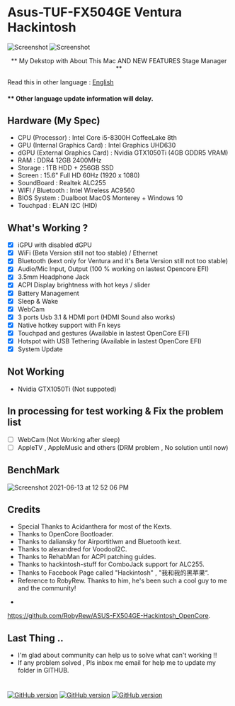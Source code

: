 # Asus-TUF-FX504GE Ventura Hackintosh
![Screenshot](https://github.com/wilsomwong/Asus-TUF-FX504GE-Hackintosh/blob/main/MacOS%20Ventura/README/Pictures/Screenshot%202022-11-04%20at%209.47.32%20PM.png)
![Screenshot](https://github.com/wilsomwong/Asus-TUF-FX504GE-Hackintosh/blob/main/MacOS%20Ventura/README/Pictures/Screenshot%202022-11-04%20at%209.51.19%20PM.png)
<p align="center">
  ** My Dekstop with About This Mac AND NEW FEATURES Stage Manager **
</p>

Read this in other language : [English](README.md) 
#### ** Other language update information will delay.

## Hardware (My Spec)
- CPU (Processor) : Intel Core i5-8300H CoffeeLake 8th
- GPU (Internal Graphics Card) : Intel Graphics UHD630
- dGPU (External Graphics Card) : Nvidia GTX1050Ti (4GB GDDR5 VRAM)
- RAM : DDR4 12GB 2400MHz
- Storage : 1TB HDD + 256GB SSD
- Screen : 15.6" Full HD 60Hz (1920 x 1080) 
- SoundBoard : Realtek ALC255
- WIFI / Bluetooth : Intel Wireless AC9560
- BIOS System : Dualboot MacOS Monterey + Windows 10
- Touchpad : ELAN I2C (HID)

## What's Working ?
- [x] iGPU with disabled dGPU
- [x] WiFi (Beta Version still not too stable) / Ethernet 
- [x] Bluetooth (kext only for Ventura and it's Beta Version still not too stable)
- [x] Audio/Mic Input, Output (100 % working on lastest Opencore EFI)
- [x] 3.5mm Headphone Jack 
- [x] ACPI Display brightness with hot keys / slider
- [x] Battery Management
- [x] Sleep & Wake 
- [x] WebCam 
- [x] 3 ports Usb 3.1 & HDMI port (HDMI Sound also works)
- [x] Native hotkey support with Fn keys
- [x] Touchpad and gestures (Available in lastest OpenCore EFI) 
- [x] Hotspot with USB Tethering (Available in lastest OpenCore EFI) 
- [x] System Update 

## Not Working
- Nvidia GTX1050Ti (Not suppoted)

## In processing for test working & Fix the problem list 
- [ ] WebCam (Not Working after sleep)
- [ ] AppleTV , AppleMusic and others (DRM problem , No solution until now)

## BenchMark
![Screenshot 2021-06-13 at 12 52 06 PM](https://user-images.githubusercontent.com/85815874/121795848-0f843900-cc47-11eb-8b66-eff358a82c7d.png)

## Credits
- Special Thanks to Acidanthera for most of the Kexts.
- Thanks to OpenCore Bootloader.
- Thanks to daliansky for Airportitlwm and Bluetooth kext.
- Thanks to alexandred for VoodooI2C.
- Thanks to RehabMan for ACPI patching guides.
- Thanks to hackintosh-stuff for ComboJack support for ALC255.
- Thanks to Facebook Page called "Hackintosh" , "我和我的黑苹果“.
- Reference to RobyRew. Thanks to him, he's been such a cool guy to me and the community!
- <p align="left">
 https://github.com/RobyRew/ASUS-FX504GE-Hackintosh_OpenCore. 
</p>

## Last Thing ..
- I'm glad about community can help us to solve what can't working !! 
- If any problem solved , Pls inbox me email for help me to update my folder in GITHUB.
#
[![GitHub version](https://img.shields.io/badge/OpenCore-0.7.0(Monterey)-brightgreen)](https://github.com/wilsomwong/Asus-TUF-FX504GE-Hackintosh/tree/main/MacOS%20Monterey/OpenCore%207.0%20EFI)
[![GitHub version](https://img.shields.io/badge/OpenCore-0.7.1(Monterey)-brightgreen)](https://github.com/wilsomwong/Asus-TUF-FX504GE-Hackintosh/tree/main/MacOS%20Monterey/OpenCore%207.1%20EFI)
[![GitHub version](https://img.shields.io/badge/OpenCore-0.8.3(Ventura)-brightgreen)](https://github.com/wilsomwong/Asus-TUF-FX504GE-Hackintosh/tree/main/MacOS%20Ventura)
